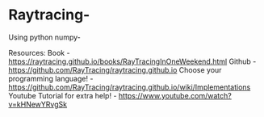 # Raytracing-
Using python numpy-

Resources:
Book - https://raytracing.github.io/books/RayTracingInOneWeekend.html
Github - https://github.com/RayTracing/raytracing.github.io
Choose your programming language! - https://github.com/RayTracing/raytracing.github.io/wiki/Implementations
Youtube Tutorial for extra help! - https://www.youtube.com/watch?v=kHNewYRvgSk
